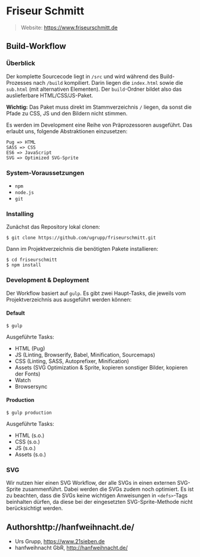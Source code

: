 # Friseur Schmitt

> Website: https://www.friseurschmitt.de

## Build-Workflow

### Überblick

Der komplette Sourcecode liegt in `/src` und wird während des Build-Prozesses nach `/build` kompiliert. Darin liegen die `index.html` sowie die `sub.html` (mit alternativen Elementen). Der `build`-Ordner bildet also das auslieferbare HTML/CSS/JS-Paket. 

**Wichtig:** Das Paket muss direkt im Stammverzeichnis `/` liegen, da sonst die Pfade zu CSS, JS und den Bildern nicht stimmen.

Es werden im Development eine Reihe von Präprozessoren ausgeführt. Das erlaubt uns, folgende Abstraktionen einzusetzen:

```
Pug => HTML
SASS => CSS
ES6 => JavaScript
SVG => Optimized SVG-Sprite
```

### System-Voraussetzungen

* `npm`
* `node.js`
* `git`

### Installing

Zunächst das Repository lokal clonen:

```
$ git clone https://github.com/ugrupp/friseurschmitt.git
```

Dann im Projektverzeichnis die benötigten Pakete installieren:

```
$ cd friseurschmitt
$ npm install
```

### Development & Deployment

Der Workflow basiert auf `gulp`. Es gibt zwei Haupt-Tasks, die jeweils vom Projektverzeichnis aus ausgeführt werden können:

#### Default

```
$ gulp
```

Ausgeführte Tasks:

* HTML (Pug)
* JS (Linting, Browserify, Babel, Minification, Sourcemaps)
* CSS (Linting, SASS, Autoprefixer, Minification)
* Assets (SVG Optimization & Sprite, kopieren sonstiger Bilder, kopieren der Fonts)
* Watch
* Browsersync

#### Production

```
$ gulp production
```

Ausgeführte Tasks:

* HTML (s.o.)
* CSS (s.o.)
* JS (s.o.)
* Assets (s.o.)

### SVG

Wir nutzen hier einen SVG Workflow, der alle SVGs in einen externen SVG-Sprite zusammenführt. Dabei werden die SVGs zudem noch optimiert. Es ist zu beachten, dass die SVGs keine wichtigen Anweisungen in `<defs>`-Tags beinhalten dürfen, da diese bei der eingesetzten SVG-Sprite-Methode nicht berücksichtigt werden.

## Authorshttp://hanfweihnacht.de/

* Urs Grupp, https://www.21sieben.de
* hanfweihnacht GbR, http://hanfweihnacht.de/

